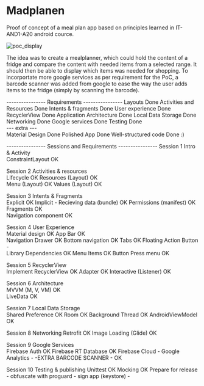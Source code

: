 # Madplanen

Proof of concept of a meal plan app based on principles learned in IT-AND1-A20 android cource.

![poc_display](mealplan_poc.gif)


The idea was to create a mealplanner, which could hold the content of a fridge and compare the content with needed items from a selected range. It should then be able to display which items was needed for shopping.
To incorportate more google services as per requirement for the PoC, a barcode scanner was added from google to ease the way the user adds items to the fridge (simply by scanning the barcode).



---------------- Requirements ---------------- 
Layouts		                          Done
Activities and Resources	          Done
Intents & fragments		              Done
User experience			                Done
RecyclerView			                  Done
Application Architecture	          Done
Local Data Storage		              Done
Networking			                    Done
Google services			                Done
Testing		                          Done		
--- extra ---			
Material Design			                Done
Polished App			                  Done
Well-structured code		            Done :)

---------------- Sessions and Requirements ----------------
Session 1	Intro & Activity		                  
		ConstraintLayout	                          OK
	
Session 2	Activities & resources		            
		Lifecycle		                                OK
		Resources (Layout)	                        OK		
		Menu (Layout)		                            OK
		Values (Layout)		                          OK		

Session 3	Intents & Fragments					
		Explicit				                            OK
		Implicit				                            -
		Recieving data (bundle)	                    OK
		Permissions (manifest)	                    OK
		Fragments		                                OK		
		Navigation component	                      OK

Session 4	User Experience			                  	
		Material design		                          OK
		App Bar			                                OK		
		Navigation Drawer	                          OK
		Bottom navigation	                          OK
		Tabs			                                  OK
		Floating Action Button	                    -	
		Library Dependencies	                      OK
		Menu Items		                              OK
		Button Press menu	                          OK

Session 5	RecyclerView			                    
		Implement RecyclerView	                    OK
		Adapter			                                OK
		Interactive (Listener)	                    OK

Session 6	Architecture			                   
		MVVM (M, V, VM)		                          OK		
		LiveData		                                OK
		
Session 7	Local Data Storage		                		
		Shared Preference	                          OK
		Room			                                  OK
		Background Thread	                          OK
		AndroidViewModel	                          OK

Session 8	Networking
		Retrofit		                                OK
		Image Loading (Glide)	                      OK

Session 9	Google Services			
		Firebase Auth		                            OK
		Firebase RT Database			                  OK
		Firebase Cloud				                      -
		Google Analytics			                      -
    -EXTRA BARCODE SCANNER -                    OK

Session 10	Testing & publishing
		Unittest                                    OK
		Mocking                                     OK
		Prepare for release	                        -
		obfuscate with proguard                     -
		sign app (keystore)                         -

	










